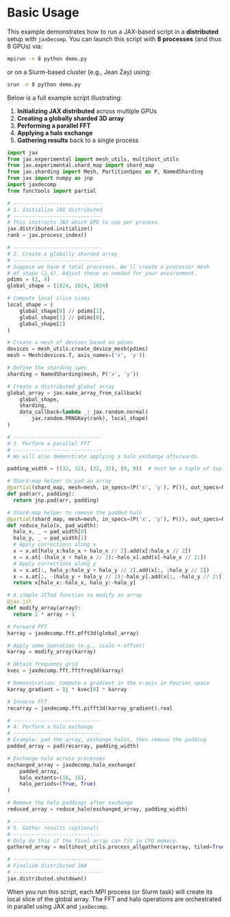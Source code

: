 # Basic Usage

This example demonstrates how to run a JAX-based script in a **distributed** setup with `jaxDecomp`.
You can launch this script with **8 processes** (and thus 8 GPUs) via:
```bash
mpirun -n 8 python demo.py
```
or on a Slurm-based cluster (e.g., Jean Zay) using:
```bash
srun -n 8 python demo.py
```

Below is a full example script illustrating:

1. **Initializing JAX distributed** across multiple GPUs
2. **Creating a globally sharded 3D array**
3. **Performing a parallel FFT**
4. **Applying a halo exchange**
5. **Gathering results** back to a single process

```python
import jax
from jax.experimental import mesh_utils, multihost_utils
from jax.experimental.shard_map import shard_map
from jax.sharding import Mesh, PartitionSpec as P, NamedSharding
from jax import numpy as jnp
import jaxdecomp
from functools import partial

# -----------------------------
# 1. Initialize JAX distributed
# -----------------------------
# This instructs JAX which GPU to use per process.
jax.distributed.initialize()
rank = jax.process_index()

# -----------------------------
# 2. Create a globally sharded array
# -----------------------------
# Suppose we have 8 total processes. We'll create a processor mesh
# of shape (2,4). Adjust these as needed for your environment.
pdims = (2, 4)
global_shape = (1024, 1024, 1024)

# Compute local slice sizes
local_shape = (
    global_shape[0] // pdims[1],
    global_shape[1] // pdims[0],
    global_shape[2]
)

# Create a mesh of devices based on pdims
devices = mesh_utils.create_device_mesh(pdims)
mesh = Mesh(devices.T, axis_names=('x', 'y'))

# Define the sharding spec
sharding = NamedSharding(mesh, P('x', 'y'))

# Create a distributed global array
global_array = jax.make_array_from_callback(
    global_shape,
    sharding,
    data_callback=lambda _: jax.random.normal(
        jax.random.PRNGKey(rank), local_shape)
)

# -----------------------------
# 3. Perform a parallel FFT
# -----------------------------
# We will also demonstrate applying a halo exchange afterwards.

padding_width = ((32, 32), (32, 32), (0, 0))  # must be a tuple of tuples

# Shard-map helper to pad an array
@partial(shard_map, mesh=mesh, in_specs=(P('x', 'y'), P()), out_specs=P('x', 'y'))
def pad(arr, padding):
  return jnp.pad(arr, padding)

# Shard-map helper to remove the padded halo
@partial(shard_map, mesh=mesh, in_specs=(P('x', 'y'), P()), out_specs=P('x', 'y'))
def reduce_halo(x, pad_width):
  halo_x, _ = pad_width[0]
  halo_y, _ = pad_width[1]
  # Apply corrections along x
  x = x.at[halo_x:halo_x + halo_x // 2].add(x[:halo_x // 2])
  x = x.at[-(halo_x + halo_x // 2):-halo_x].add(x[-halo_x // 2:])
  # Apply corrections along y
  x = x.at[:, halo_y:halo_y + halo_y // 2].add(x[:, :halo_y // 2])
  x = x.at[:, -(halo_y + halo_y // 2):-halo_y].add(x[:, -halo_y // 2:])
  return x[halo_x:-halo_x, halo_y:-halo_y]

# A simple JITed function to modify an array
@jax.jit
def modify_array(array):
  return 2 * array + 1

# Forward FFT
karray = jaxdecomp.fft.pfft3d(global_array)

# Apply some operation (e.g., scale + offset)
karray = modify_array(karray)

# Obtain frequency grid
kvec = jaxdecomp.fft.fftfreq3d(karray)

# Demonstration: compute a gradient in the x-axis in Fourier space
karray_gradient = 1j * kvec[0] * karray

# Inverse FFT
recarray = jaxdecomp.fft.pifft3d(karray_gradient).real

# -----------------------------
# 4. Perform a halo exchange
# -----------------------------
# Example: pad the array, exchange halos, then remove the padding
padded_array = pad(recarray, padding_width)

# Exchange halo across processes
exchanged_array = jaxdecomp.halo_exchange(
    padded_array,
    halo_extents=(16, 16),
    halo_periods=(True, True)
)

# Remove the halo paddings after exchange
reduced_array = reduce_halo(exchanged_array, padding_width)

# -----------------------------
# 5. Gather results (optional)
# -----------------------------
# Only do this if the final array can fit in CPU memory.
gathered_array = multihost_utils.process_allgather(recarray, tiled=True)

# -----------------------------
# Finalize distributed JAX
# -----------------------------
jax.distributed.shutdown()
```

When you run this script, each MPI process (or Slurm task) will create its local slice of the global array. The FFT and halo operations are orchestrated in parallel using JAX and `jaxDecomp`.
